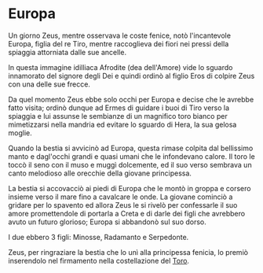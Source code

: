 # Europa
Un giorno Zeus, mentre osservava le coste fenice, notò l'incantevole Europa, figlia del re Tiro, mentre raccoglieva dei fiori nei pressi della spiaggia attorniata dalle sue ancelle.

In questa immagine idilliaca Afrodite (dea dell'Amore) vide lo sguardo innamorato del signore degli Dei e quindi ordinò al figlio Eros di colpire Zeus con una delle sue frecce.

Da quel momento Zeus ebbe solo occhi per Europa e decise che le avrebbe fatto visita; ordinò dunque ad Ermes di guidare i buoi di Tiro verso la spiaggia e lui assunse le sembianze di un magnifico toro bianco per mimetizzarsi nella mandria ed evitare lo sguardo di Hera, la sua gelosa moglie.

Quando la bestia si avvicinò ad Europa, questa rimase colpita dal bellissimo manto e dagl'occhi grandi e quasi umani che le infondevano calore.
Il toro le toccò il seno con il muso e muggì dolcemente, ed il suo verso sembrava un canto melodioso alle orecchie della giovane principessa.

La bestia si accovacciò ai piedi di Europa che le montò in groppa e corsero insieme verso il mare fino a cavalcare le onde.
La giovane cominciò a gridare per lo spavento ed allora Zeus le si rivelò per confessarle il suo amore promettendole di portarla a Creta e di darle dei figli che avrebbero avuto un futuro glorioso; Europa si abbandonò sul suo dorso.

I due ebbero 3 figli: Minosse, Radamanto e Serpedonte.

Zeus, per ringraziare la bestia che lo unì alla principessa fenicia, lo premiò inserendolo nel firmamento nella costellazione del [Toro](https://it.wikipedia.org/wiki/Toro_(costellazione)).